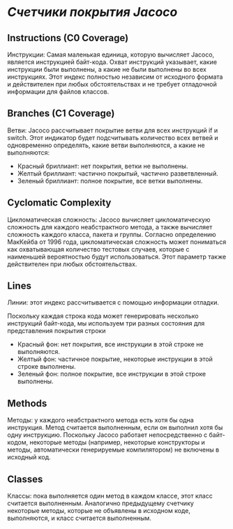 # *Счетчики покрытия Jacoco*

## Instructions (C0 Coverage)

Инструкции: Самая маленькая единица, которую вычисляет Jacoco, является инструкцией байт-кода. Охват инструкций
указывает, какие инструкции были выполнены, а какие не были выполнены во всех инструкциях. Этот индекс полностью
независим от исходного формата и действителен при любых обстоятельствах и не требует отладочной информации для файлов
классов.

## Branches (C1 Coverage)

Ветви: Jacoco рассчитывает покрытие ветви для всех инструкций if и switch. Этот индикатор будет подсчитывать количество
всех ветвей и одновременно определять, какие ветви выполняются, а какие не выполняются:

* Красный бриллиант: нет покрытия, ветки не выполнены.
* Желтый бриллиант: частично покрытый, частично разветвленный.
* Зеленый бриллиант: полное покрытие, все ветки выполнены.

## Cyclomatic Complexity

Цикломатическая сложность: Jacoco вычисляет цикломатическую сложность для каждого неабстрактного метода, а также
вычисляет сложность каждого класса, пакета и группы. Согласно определению МакКейба от 1996 года, цикломатическая
сложность может пониматься как охватывающая количество тестовых случаев, которые с наименьшей вероятностью будут
использоваться. Этот параметр также действителен при любых обстоятельствах.

## Lines

Линии: этот индекс рассчитывается с помощью информации отладки.

Поскольку каждая строка кода может генерировать несколько инструкций байт-кода, мы используем три разных состояния для
представления покрытия строки

* Красный фон: нет покрытия, все инструкции в этой строке не выполняются.
* Желтый фон: частичное покрытие, некоторые инструкции в этой строке выполнены.
* Зеленый фон: полное покрытие, все инструкции в этой строке выполнены.

## Methods

Методы: у каждого неабстрактного метода есть хотя бы одна инструкция. Метод считается выполненным, если он выполнил хотя
бы одну инструкцию. Поскольку Jacoco работает непосредственно с байт-кодом, некоторые методы (например, некоторые
конструкторы и методы, автоматически генерируемые компилятором) не включены в исходный код.

## Classes

Классы: пока выполняется один метод в каждом классе, этот класс считается выполненным. Аналогично предыдущему счетчику
некоторые методы, которые не объявлены в исходном коде, выполняются, и класс считается выполненным.
